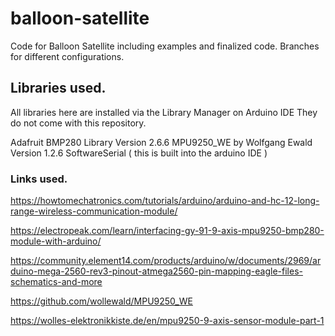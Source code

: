 # balloon-satellite
Code for Balloon Satellite including examples and finalized code. Branches for different configurations.

## Libraries used.

All libraries here are installed via the Library Manager on Arduino IDE
They do not come with this repository.

Adafruit BMP280 Library Version 2.6.6
MPU9250_WE by Wolfgang Ewald Version 1.2.6
SoftwareSerial ( this is built into the arduino IDE )

### Links used.

https://howtomechatronics.com/tutorials/arduino/arduino-and-hc-12-long-range-wireless-communication-module/

https://electropeak.com/learn/interfacing-gy-91-9-axis-mpu9250-bmp280-module-with-arduino/

https://community.element14.com/products/arduino/w/documents/2969/arduino-mega-2560-rev3-pinout-atmega2560-pin-mapping-eagle-files-schematics-and-more

https://github.com/wollewald/MPU9250_WE

https://wolles-elektronikkiste.de/en/mpu9250-9-axis-sensor-module-part-1


